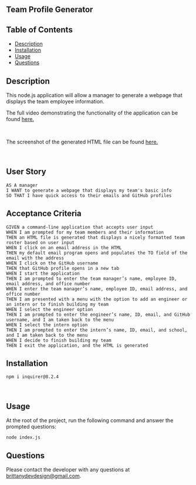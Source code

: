 ## Team Profile Generator

## Table of Contents

- [Description](#description)
- [Installation](#installation)
- [Usage](#usage)
- [Questions](#questions)
  <br />

## Description

This node.js application will allow a manager to generate a webpage that displays the team employee information.

The full video demonstrating the functionality of the application can be found [here.](https://www.youtube.com/watch?v=YVCeuvgUEvg)

<br />

The screenshot of the generated HTML file can be found [here.](https://drive.google.com/file/d/1-WW9HEOZ719S8uzYW1wixlNR3evSgV5Y/view?usp=sharing)

<br />

## User Story

```
AS A manager
I WANT to generate a webpage that displays my team's basic info
SO THAT I have quick access to their emails and GitHub profiles
```

## Acceptance Criteria

```
GIVEN a command-line application that accepts user input
WHEN I am prompted for my team members and their information
THEN an HTML file is generated that displays a nicely formatted team roster based on user input
WHEN I click on an email address in the HTML
THEN my default email program opens and populates the TO field of the email with the address
WHEN I click on the GitHub username
THEN that GitHub profile opens in a new tab
WHEN I start the application
THEN I am prompted to enter the team manager’s name, employee ID, email address, and office number
WHEN I enter the team manager’s name, employee ID, email address, and office number
THEN I am presented with a menu with the option to add an engineer or an intern or to finish building my team
WHEN I select the engineer option
THEN I am prompted to enter the engineer’s name, ID, email, and GitHub username, and I am taken back to the menu
WHEN I select the intern option
THEN I am prompted to enter the intern’s name, ID, email, and school, and I am taken back to the menu
WHEN I decide to finish building my team
THEN I exit the application, and the HTML is generated
```

## Installation

```
npm i inquirer@8.2.4
```

<br />

## Usage

At the root of the project, run the following command and answer the prompted questions:

`node index.js`

## Questions

Please contact the developer with any questions at brittanydevdesign@gmail.com.
<br />
